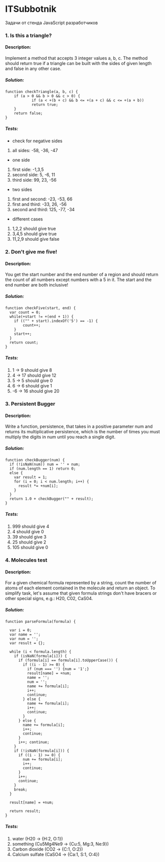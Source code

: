 # ITSubbotnik
Задачи от стенда JavaScript разработчиков

### 1. Is this a triangle? ###

#### Description: #### 
Implement a method that accepts 3 integer values a, b, c. The method should return true if a triangle
can be built with the sides of given length and false in any other case.

##### Solution: #####

    function checkTriangle(a, b, c) {
        if (a > 0 && b > 0 && c > 0) {
                if (a < +(b + c) && b <= +(a + c) && c <= +(a + b)) 
                return true;
        }
        return false;
    }

##### Tests: #####
+ check for negative sides
 1. all sides: -58, -36, -47
+ one side
 1. first side: -1,3,5
 2. second side: 5, -6, 11
 3. third side: 99, 23, -56
+ two sides
 1. first and second: -23, -53, 66
 2. first and third: -33, 26, -56
 3. second and third: 125, -77, -34
+ different cases
 1. 1,2,2 should give true
 2. 3,4,5 should give true
 3. 11,2,9 should give false

### 2. Don't give me five! ###

#### Description: #### 
You get the start number and the end number of a region and should return the count of all numbers except
numbers with a 5 in it. The start and the end number are both inclusive!

##### Solution: #####

    function checkFive(start, end) {
      var count = 0;
      while(+start != +(end + 1)) {
        if (("" + start).indexOf('5') == -1) {
            count++;
        } 
        start++;
      }
      return count;
    }

##### Tests: #####
1.  1 -> 9 should give 8
2.  4 -> 17 should give 12
3.  5 -> 5 should give 0
4.  6 -> 6 should give 1
5. -6 -> 16 should give 20
    
### 3. Persistent Bugger ###

#### Description: #### 
Write a function, persistence, that takes in a positive parameter num and returns its multiplicative 
persistence, which is the number of times you must multiply the digits in num until you reach a single digit.

##### Solution: #####

    function checkBugger(num) {
      if (!isNaN(num)) num = '' + num;
      if (num.length == 1) return 0;
      else {
        var result = 1;
        for (i = 0; i < num.length; i++) {
          result *= +num[i];
        }
      }
      return 1.0 + checkBugger("" + result);
    }
    
##### Tests: #####
1. 999 should give 4
2. 4 should give 0
3. 39 should give 3
4. 25 should give 2
5. 105 should give 0

### 4. Molecules test ###

#### Description: #### 
For a given chemical formula represented by a string, count the number of atoms of each element 
contained in the molecule and return an object. To simplify task, let's assume that given formula strings don't have bracers
or other special signs, e.g.: H20, C02, CaS04.

##### Solution: #####

    function parseFormula(formula) {

      var i = 0;
      var name = '';
      var num = '';
      var result = {};

      while (i < formula.length) {
        if (isNaN(formula[i])) {
          if (formula[i] == formula[i].toUpperCase()) {
            if ((i - 1) >= 0) {
              if (num === '') {num = '1';}
              result[name] = +num; 
              name = '';
              num = '';
              name += formula[i];
              i++;
              continue;
            } else {
              name += formula[i];
              i++;
              continue;
            }
          } else {
            name += formula[i];
            i++;
            continue;
          }
          i++; continue;
        }
        if (!isNaN(formula[i])) {
          if ((i - 1) >= 0) {
            num += formula[i];
            i++;
            continue;
          }
          i++;
          continue;
        }
        break;
      }

      result[name] = +num;

      return result;
    }
    
##### Tests: #####
1. water (H20 -> {H:2, O:1})
2. something (Cu5Mg4Ne9 -> {Cu:5, Mg:3, Ne:9})
3. Carbon dioxide (CO2 -> {C:1, O:2})
4. Calcium sulfate (CaSO4 -> {Ca:1, S:1, O:4}) 
